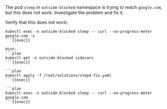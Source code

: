 The pod `sleep` in `outside-blocked` namespace is trying to reach `google.com`, but this does not work. Investigate the problem and fix it.

Verify that this does not work:
```plan
kubectl exec -n outside-blocked sleep -- curl --no-progress-meter google.com -v
```{{exec}}

Hint:
```plan
kubectl get -n outside-blocked sidecars
```{{exec}}

```plan
kubectl apply -f /root/solutions/step4-fix.yaml
```{{exec}}

```plan
kubectl exec -n outside-blocked sleep -- curl --no-progress-meter google.com
```{{exec}}